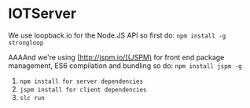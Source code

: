 # IOTServer

We use loopback.io for the Node.JS API so first do:
`npm install -g strongloop`

AAAAnd we're using [http://jspm.io/](JSPM) for front end package management, ES6 compilation and bundling so do:
`npm install jspm -g`

1. `npm install for server dependencies`
2. `jspm install for client dependencies`
3. `slc run`